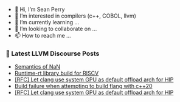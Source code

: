- 👋 Hi, I’m Sean Perry
- 👀 I’m interested in compilers (c++, COBOL, llvm)
- 🌱 I’m currently learning ...
- 💞️ I’m looking to collaborate on ...
- 📫 How to reach me ...

<!---
s66perry/s66perry is a ✨ special ✨ repository because its `README.md` (this file) appears on your GitHub profile.
You can click the Preview link to take a look at your changes.
--->
### 📕 Latest LLVM Discourse Posts

<!-- DISCOURSE-LLVM:START -->
- [Semantics of NaN](https://discourse.llvm.org/t/semantics-of-nan/66729?page=2#post_37)
- [Runtime-rt library build for RISCV](https://discourse.llvm.org/t/runtime-rt-library-build-for-riscv/66904#post_3)
- [[RFC] Let clang use system GPU as default offload arch for HIP](https://discourse.llvm.org/t/rfc-let-clang-use-system-gpu-as-default-offload-arch-for-hip/66950#post_4)
- [Build failure when attempting to build flang with c++20](https://discourse.llvm.org/t/build-failure-when-attempting-to-build-flang-with-c-20/66953#post_1)
- [[RFC] Let clang use system GPU as default offload arch for HIP](https://discourse.llvm.org/t/rfc-let-clang-use-system-gpu-as-default-offload-arch-for-hip/66950#post_3)
<!-- DISCOURSE-LLVM:END -->
